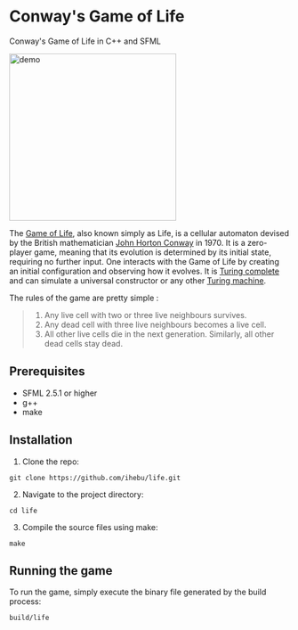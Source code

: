 # Conway's Game of Life

Conway's Game of Life in C++ and SFML

<img src="https://upload.wikimedia.org/wikipedia/commons/e/e5/Gospers_glider_gun.gif" alt="demo" width="300" height="300"/>  


The [Game of Life](https://en.wikipedia.org/wiki/Conway's_Game_of_Life), also known simply as Life, is a cellular automaton devised by the British mathematician [John Horton Conway](https://en.wikipedia.org/wiki/John_Horton_Conway) in 1970. It is a zero-player game, meaning that its evolution is determined by its initial state, requiring no further input. One interacts with the Game of Life by creating an initial configuration and observing how it evolves. It is [Turing complete](https://en.wikipedia.org/wiki/Turing_completeness) and can simulate a universal constructor or any other [Turing machine](https://en.wikipedia.org/wiki/Turing_machine).

The rules of the game are pretty simple : 

> 1. Any live cell with two or three live neighbours survives.
> 2. Any dead cell with three live neighbours becomes a live cell.
> 3. All other live cells die in the next generation. Similarly, all other dead cells stay dead.


## Prerequisites

- SFML 2.5.1 or higher
- g++
- make


## Installation

1. Clone the repo:

```
git clone https://github.com/ihebu/life.git
```

2. Navigate to the project directory:

```
cd life
```

3. Compile the source files using make: 

```
make
```


## Running the game

To run the game, simply execute the binary file generated by the build process:

```
build/life
```